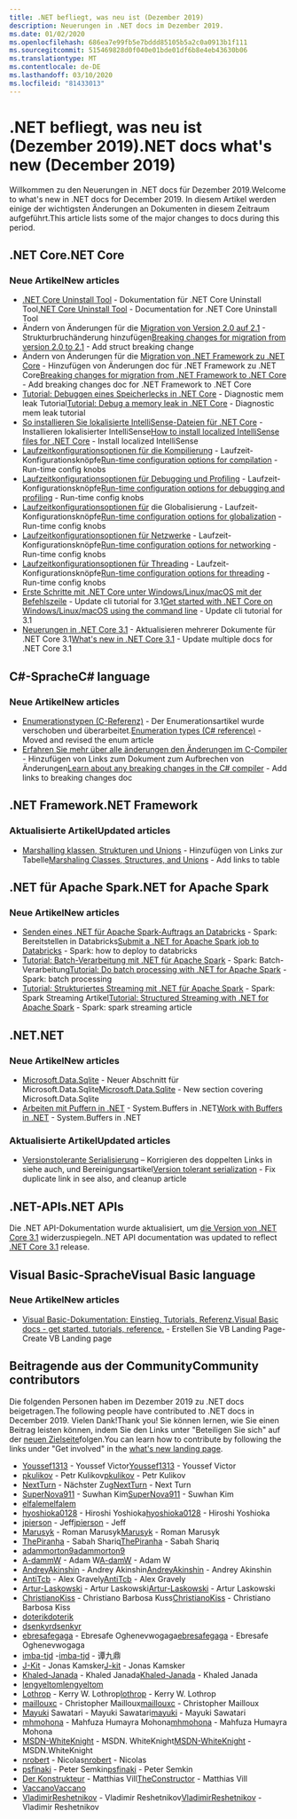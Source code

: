 ```yaml
---
title: .NET befliegt, was neu ist (Dezember 2019)
description: Neuerungen in .NET docs im Dezember 2019.
ms.date: 01/02/2020
ms.openlocfilehash: 686ea7e99fb5e7bddd85105b5a2c0a0913b1f111
ms.sourcegitcommit: 515469828d0f040e01bde01df6b8e4eb43630b06
ms.translationtype: MT
ms.contentlocale: de-DE
ms.lasthandoff: 03/10/2020
ms.locfileid: "81433013"
---
```

# <a name="net-docs-whats-new-december-2019"></a><span data-ttu-id="17564-103">.NET befliegt, was neu ist (Dezember 2019)</span><span class="sxs-lookup"><span data-stu-id="17564-103">.NET docs what's new (December 2019)</span></span>

<span data-ttu-id="17564-104">Willkommen zu den Neuerungen in .NET docs für Dezember 2019.</span><span class="sxs-lookup"><span data-stu-id="17564-104">Welcome to what's new in .NET docs for December 2019.</span></span> <span data-ttu-id="17564-105">In diesem Artikel werden einige der wichtigsten Änderungen an Dokumenten in diesem Zeitraum aufgeführt.</span><span class="sxs-lookup"><span data-stu-id="17564-105">This article lists some of the major changes to docs during this period.</span></span>

## <a name="net-core"></a><span data-ttu-id="17564-106">.NET Core</span><span class="sxs-lookup"><span data-stu-id="17564-106">.NET Core</span></span>

### <a name="new-articles"></a><span data-ttu-id="17564-107">Neue Artikel</span><span class="sxs-lookup"><span data-stu-id="17564-107">New articles</span></span>

- <span data-ttu-id="17564-108">[.NET Core Uninstall Tool](../core/additional-tools/uninstall-tool.md) - Dokumentation für .NET Core Uninstall Tool</span><span class="sxs-lookup"><span data-stu-id="17564-108">[.NET Core Uninstall Tool](../core/additional-tools/uninstall-tool.md) - Documentation for .NET Core Uninstall Tool</span></span>
- <span data-ttu-id="17564-109">Ändern von Änderungen für die [Migration von Version 2.0 auf 2.1](../core/compatibility/2.0-2.1.md) - Strukturbruchänderung hinzufügen</span><span class="sxs-lookup"><span data-stu-id="17564-109">[Breaking changes for migration from version 2.0 to 2.1](../core/compatibility/2.0-2.1.md) - Add struct breaking change</span></span>
- <span data-ttu-id="17564-110">Ändern von Änderungen für die [Migration von .NET Framework zu .NET Core](../core/compatibility/fx-core.md) - Hinzufügen von Änderungen doc für .NET Framework zu .NET Core</span><span class="sxs-lookup"><span data-stu-id="17564-110">[Breaking changes for migration from .NET Framework to .NET Core](../core/compatibility/fx-core.md) - Add breaking changes doc for .NET Framework to .NET Core</span></span>
- <span data-ttu-id="17564-111">[Tutorial: Debuggen eines Speicherlecks in .NET Core](../core/diagnostics/debug-memory-leak.md) - Diagnostic mem leak Tutorial</span><span class="sxs-lookup"><span data-stu-id="17564-111">[Tutorial: Debug a memory leak in .NET Core](../core/diagnostics/debug-memory-leak.md) - Diagnostic mem leak tutorial</span></span>
- <span data-ttu-id="17564-112">[So installieren Sie lokalisierte IntelliSense-Dateien für .NET Core](../core/install/localized-intellisense.md) - Installieren lokalisierter IntelliSense</span><span class="sxs-lookup"><span data-stu-id="17564-112">[How to install localized IntelliSense files for .NET Core](../core/install/localized-intellisense.md) - Install localized IntelliSense</span></span>
- <span data-ttu-id="17564-113">[Laufzeitkonfigurationsoptionen für die Kompilierung](../core/run-time-config/compilation.md) - Laufzeit-Konfigurationsknöpfe</span><span class="sxs-lookup"><span data-stu-id="17564-113">[Run-time configuration options for compilation](../core/run-time-config/compilation.md) - Run-time config knobs</span></span>
- <span data-ttu-id="17564-114">[Laufzeitkonfigurationsoptionen für Debugging und Profiling](../core/run-time-config/debugging-profiling.md) - Laufzeit-Konfigurationsknöpfe</span><span class="sxs-lookup"><span data-stu-id="17564-114">[Run-time configuration options for debugging and profiling](../core/run-time-config/debugging-profiling.md) - Run-time config knobs</span></span>
- <span data-ttu-id="17564-115">[Laufzeitkonfigurationsoptionen für](../core/run-time-config/globalization.md) die Globalisierung - Laufzeit-Konfigurationsknöpfe</span><span class="sxs-lookup"><span data-stu-id="17564-115">[Run-time configuration options for globalization](../core/run-time-config/globalization.md) - Run-time config knobs</span></span>
- <span data-ttu-id="17564-116">[Laufzeitkonfigurationsoptionen für Netzwerke](../core/run-time-config/networking.md) - Laufzeit-Konfigurationsknöpfe</span><span class="sxs-lookup"><span data-stu-id="17564-116">[Run-time configuration options for networking](../core/run-time-config/networking.md) - Run-time config knobs</span></span>
- <span data-ttu-id="17564-117">[Laufzeitkonfigurationsoptionen für Threading](../core/run-time-config/threading.md) - Laufzeit-Konfigurationsknöpfe</span><span class="sxs-lookup"><span data-stu-id="17564-117">[Run-time configuration options for threading](../core/run-time-config/threading.md) - Run-time config knobs</span></span>
- <span data-ttu-id="17564-118">[Erste Schritte mit .NET Core unter Windows/Linux/macOS mit der Befehlszeile](../core/tutorials/cli-create-console-app.md) - Update cli tutorial for 3.1</span><span class="sxs-lookup"><span data-stu-id="17564-118">[Get started with .NET Core on Windows/Linux/macOS using the command line](../core/tutorials/cli-create-console-app.md) - Update cli tutorial for 3.1</span></span>
- <span data-ttu-id="17564-119">[Neuerungen in .NET Core 3.1](../core/whats-new/dotnet-core-3-1.md) - Aktualisieren mehrerer Dokumente für .NET Core 3.1</span><span class="sxs-lookup"><span data-stu-id="17564-119">[What's new in .NET Core 3.1](../core/whats-new/dotnet-core-3-1.md) - Update multiple docs for .NET Core 3.1</span></span>

## <a name="c-language"></a><span data-ttu-id="17564-120">C#-Sprache</span><span class="sxs-lookup"><span data-stu-id="17564-120">C# language</span></span>

### <a name="new-articles"></a><span data-ttu-id="17564-121">Neue Artikel</span><span class="sxs-lookup"><span data-stu-id="17564-121">New articles</span></span>

- <span data-ttu-id="17564-122">[Enumerationstypen (C-Referenz)](../csharp/language-reference/builtin-types/enum.md) - Der Enumerationsartikel wurde verschoben und überarbeitet.</span><span class="sxs-lookup"><span data-stu-id="17564-122">[Enumeration types (C# reference)](../csharp/language-reference/builtin-types/enum.md) - Moved and revised the enum article</span></span>
- <span data-ttu-id="17564-123">[Erfahren Sie mehr über alle änderungen den Änderungen im C-Compiler](../csharp/whats-new/breaking-changes.md) - Hinzufügen von Links zum Dokument zum Aufbrechen von Änderungen</span><span class="sxs-lookup"><span data-stu-id="17564-123">[Learn about any breaking changes in the C# compiler](../csharp/whats-new/breaking-changes.md) - Add links to breaking changes doc</span></span>

## <a name="net-framework"></a><span data-ttu-id="17564-124">.NET Framework</span><span class="sxs-lookup"><span data-stu-id="17564-124">.NET Framework</span></span>

### <a name="updated-articles"></a><span data-ttu-id="17564-125">Aktualisierte Artikel</span><span class="sxs-lookup"><span data-stu-id="17564-125">Updated articles</span></span>

- <span data-ttu-id="17564-126">[Marshalling klassen, Strukturen und Unions](../framework/interop/marshaling-classes-structures-and-unions.md) - Hinzufügen von Links zur Tabelle</span><span class="sxs-lookup"><span data-stu-id="17564-126">[Marshaling Classes, Structures, and Unions](../framework/interop/marshaling-classes-structures-and-unions.md) - Add links to table</span></span>

## <a name="net-for-apache-spark"></a><span data-ttu-id="17564-127">.NET für Apache Spark</span><span class="sxs-lookup"><span data-stu-id="17564-127">.NET for Apache Spark</span></span>

### <a name="new-articles"></a><span data-ttu-id="17564-128">Neue Artikel</span><span class="sxs-lookup"><span data-stu-id="17564-128">New articles</span></span>

- <span data-ttu-id="17564-129">[Senden eines .NET für Apache Spark-Auftrags an Databricks](../spark/how-to-guides/databricks-deploy-methods.md) - Spark: Bereitstellen in Databricks</span><span class="sxs-lookup"><span data-stu-id="17564-129">[Submit a .NET for Apache Spark job to Databricks](../spark/how-to-guides/databricks-deploy-methods.md) - Spark: how to deploy to databricks</span></span>
- <span data-ttu-id="17564-130">[Tutorial: Batch-Verarbeitung mit .NET für Apache Spark](../spark/tutorials/batch-processing.md) - Spark: Batch-Verarbeitung</span><span class="sxs-lookup"><span data-stu-id="17564-130">[Tutorial: Do batch processing with .NET for Apache Spark](../spark/tutorials/batch-processing.md) - Spark: batch processing</span></span>
- <span data-ttu-id="17564-131">[Tutorial: Strukturiertes Streaming mit .NET für Apache Spark](../spark/tutorials/streaming.md) - Spark: Spark Streaming Artikel</span><span class="sxs-lookup"><span data-stu-id="17564-131">[Tutorial: Structured Streaming with .NET for Apache Spark](../spark/tutorials/streaming.md) - Spark: spark streaming article</span></span>

## <a name="net"></a><span data-ttu-id="17564-132">.NET</span><span class="sxs-lookup"><span data-stu-id="17564-132">.NET</span></span>

### <a name="new-articles"></a><span data-ttu-id="17564-133">Neue Artikel</span><span class="sxs-lookup"><span data-stu-id="17564-133">New articles</span></span>

- <span data-ttu-id="17564-134">[Microsoft.Data.Sqlite](../standard/data/sqlite/index.md) - Neuer Abschnitt für Microsoft.Data.Sqlite</span><span class="sxs-lookup"><span data-stu-id="17564-134">[Microsoft.Data.Sqlite](../standard/data/sqlite/index.md) - New section covering Microsoft.Data.Sqlite</span></span>
- <span data-ttu-id="17564-135">[Arbeiten mit Puffern in .NET](../standard/io/buffers.md) - System.Buffers in .NET</span><span class="sxs-lookup"><span data-stu-id="17564-135">[Work with Buffers in .NET](../standard/io/buffers.md) - System.Buffers in .NET</span></span>

### <a name="updated-articles"></a><span data-ttu-id="17564-136">Aktualisierte Artikel</span><span class="sxs-lookup"><span data-stu-id="17564-136">Updated articles</span></span>

- <span data-ttu-id="17564-137">[Versionstolerante Serialisierung](../standard/serialization/version-tolerant-serialization.md) – Korrigieren des doppelten Links in siehe auch, und Bereinigungsartikel</span><span class="sxs-lookup"><span data-stu-id="17564-137">[Version tolerant serialization](../standard/serialization/version-tolerant-serialization.md) - Fix duplicate link in see also, and cleanup article</span></span>

## <a name="net-apis"></a><span data-ttu-id="17564-138">.NET-APIs</span><span class="sxs-lookup"><span data-stu-id="17564-138">.NET APIs</span></span>

<span data-ttu-id="17564-139">Die .NET API-Dokumentation wurde aktualisiert, um [die Version von .NET Core 3.1](https://docs.microsoft.com/dotnet/api/?view=netcore-3.1) widerzuspiegeln.</span><span class="sxs-lookup"><span data-stu-id="17564-139">.NET API documentation was updated to reflect [.NET Core 3.1](https://docs.microsoft.com/dotnet/api/?view=netcore-3.1) release.</span></span>

## <a name="visual-basic-language"></a><span data-ttu-id="17564-140">Visual Basic-Sprache</span><span class="sxs-lookup"><span data-stu-id="17564-140">Visual Basic language</span></span>

### <a name="new-articles"></a><span data-ttu-id="17564-141">Neue Artikel</span><span class="sxs-lookup"><span data-stu-id="17564-141">New articles</span></span>

- [<span data-ttu-id="17564-142">Visual Basic-Dokumentation: Einstieg, Tutorials, Referenz.</span><span class="sxs-lookup"><span data-stu-id="17564-142">Visual Basic docs - get started, tutorials, reference.</span></span>](../visual-basic/index.yml) <span data-ttu-id="17564-143">- Erstellen Sie VB Landing Page</span><span class="sxs-lookup"><span data-stu-id="17564-143">- Create VB Landing page</span></span>

## <a name="community-contributors"></a><span data-ttu-id="17564-144">Beitragende aus der Community</span><span class="sxs-lookup"><span data-stu-id="17564-144">Community contributors</span></span>

<span data-ttu-id="17564-145">Die folgenden Personen haben im Dezember 2019 zu .NET docs beigetragen.</span><span class="sxs-lookup"><span data-stu-id="17564-145">The following people have contributed to .NET docs in December 2019.</span></span> <span data-ttu-id="17564-146">Vielen Dank!</span><span class="sxs-lookup"><span data-stu-id="17564-146">Thank you!</span></span> <span data-ttu-id="17564-147">Sie können lernen, wie Sie einen Beitrag leisten können, indem Sie den Links unter "Beteiligen Sie sich" auf der [neuen Zielseite](index.yml)folgen.</span><span class="sxs-lookup"><span data-stu-id="17564-147">You can learn how to contribute by following the links under "Get involved" in the [what's new landing page](index.yml).</span></span>

- <span data-ttu-id="17564-148">[Youssef1313](https://github.com/Youssef1313) - Youssef Victor</span><span class="sxs-lookup"><span data-stu-id="17564-148">[Youssef1313](https://github.com/Youssef1313)  - Youssef Victor</span></span>
- <span data-ttu-id="17564-149">[pkulikov](https://github.com/pkulikov) - Petr Kulikov</span><span class="sxs-lookup"><span data-stu-id="17564-149">[pkulikov](https://github.com/pkulikov)  - Petr Kulikov</span></span>
- <span data-ttu-id="17564-150">[NextTurn](https://github.com/NextTurn) - Nächster Zug</span><span class="sxs-lookup"><span data-stu-id="17564-150">[NextTurn](https://github.com/NextTurn)  - Next Turn</span></span>
- <span data-ttu-id="17564-151">[SuperNova911](https://github.com/SuperNova911) - Suwhan Kim</span><span class="sxs-lookup"><span data-stu-id="17564-151">[SuperNova911](https://github.com/SuperNova911)  - Suwhan Kim</span></span>
- [<span data-ttu-id="17564-152">elfalem</span><span class="sxs-lookup"><span data-stu-id="17564-152">elfalem</span></span>](https://github.com/elfalem)
- <span data-ttu-id="17564-153">[hyoshioka0128](https://github.com/hyoshioka0128) - Hiroshi Yoshioka</span><span class="sxs-lookup"><span data-stu-id="17564-153">[hyoshioka0128](https://github.com/hyoshioka0128)  - Hiroshi Yoshioka</span></span>
- <span data-ttu-id="17564-154">[jpierson](https://github.com/jpierson) - Jeff</span><span class="sxs-lookup"><span data-stu-id="17564-154">[jpierson](https://github.com/jpierson)  - Jeff</span></span>
- <span data-ttu-id="17564-155">[Marusyk](https://github.com/Marusyk) - Roman Marusyk</span><span class="sxs-lookup"><span data-stu-id="17564-155">[Marusyk](https://github.com/Marusyk)  - Roman Marusyk</span></span>
- <span data-ttu-id="17564-156">[ThePiranha](https://github.com/ThePiranha) - Sabah Shariq</span><span class="sxs-lookup"><span data-stu-id="17564-156">[ThePiranha](https://github.com/ThePiranha)  - Sabah Shariq</span></span>
- [<span data-ttu-id="17564-157">adammorton9</span><span class="sxs-lookup"><span data-stu-id="17564-157">adammorton9</span></span>](https://github.com/adammorton9)
- <span data-ttu-id="17564-158">[A-dammW](https://github.com/A-damW) - Adam W</span><span class="sxs-lookup"><span data-stu-id="17564-158">[A-damW](https://github.com/A-damW)  - Adam W</span></span>
- <span data-ttu-id="17564-159">[AndreyAkinshin](https://github.com/AndreyAkinshin) - Andrey Akinshin</span><span class="sxs-lookup"><span data-stu-id="17564-159">[AndreyAkinshin](https://github.com/AndreyAkinshin)  - Andrey Akinshin</span></span>
- <span data-ttu-id="17564-160">[AntiTcb](https://github.com/AntiTcb) - Alex Gravely</span><span class="sxs-lookup"><span data-stu-id="17564-160">[AntiTcb](https://github.com/AntiTcb)  - Alex Gravely</span></span>
- <span data-ttu-id="17564-161">[Artur-Laskowski](https://github.com/Artur-Laskowski) - Artur Laskowski</span><span class="sxs-lookup"><span data-stu-id="17564-161">[Artur-Laskowski](https://github.com/Artur-Laskowski)  - Artur Laskowski</span></span>
- <span data-ttu-id="17564-162">[ChristianoKiss](https://github.com/ChristianoKiss) - Christiano Barbosa Kuss</span><span class="sxs-lookup"><span data-stu-id="17564-162">[ChristianoKiss](https://github.com/ChristianoKiss)  - Christiano Barbosa Kiss</span></span>
- [<span data-ttu-id="17564-163">doterik</span><span class="sxs-lookup"><span data-stu-id="17564-163">doterik</span></span>](https://github.com/doterik)
- [<span data-ttu-id="17564-164">dsenkyr</span><span class="sxs-lookup"><span data-stu-id="17564-164">dsenkyr</span></span>](https://github.com/dsenkyr)
- <span data-ttu-id="17564-165">[ebresafegaga](https://github.com/ebresafegaga) - Ebresafe Oghenevwogaga</span><span class="sxs-lookup"><span data-stu-id="17564-165">[ebresafegaga](https://github.com/ebresafegaga)  - Ebresafe Oghenevwogaga</span></span>
- <span data-ttu-id="17564-166">[imba-tjd](https://github.com/imba-tjd) -</span><span class="sxs-lookup"><span data-stu-id="17564-166">[imba-tjd](https://github.com/imba-tjd)  - 谭九鼎</span></span>
- <span data-ttu-id="17564-167">[J-Kit](https://github.com/J-kit) - Jonas Kamsker</span><span class="sxs-lookup"><span data-stu-id="17564-167">[J-kit](https://github.com/J-kit)  - Jonas Kamsker</span></span>
- <span data-ttu-id="17564-168">[Khaled-Janada](https://github.com/Khaled-Janada) - Khaled Janada</span><span class="sxs-lookup"><span data-stu-id="17564-168">[Khaled-Janada](https://github.com/Khaled-Janada)  - Khaled Janada</span></span>
- [<span data-ttu-id="17564-169">lengyeltom</span><span class="sxs-lookup"><span data-stu-id="17564-169">lengyeltom</span></span>](https://github.com/lengyeltom)
- <span data-ttu-id="17564-170">[Lothrop](https://github.com/lothrop) - Kerry W. Lothrop</span><span class="sxs-lookup"><span data-stu-id="17564-170">[lothrop](https://github.com/lothrop)  - Kerry W. Lothrop</span></span>
- <span data-ttu-id="17564-171">[maillouxc](https://github.com/maillouxc) - Christopher Mailloux</span><span class="sxs-lookup"><span data-stu-id="17564-171">[maillouxc](https://github.com/maillouxc)  - Christopher Mailloux</span></span>
- <span data-ttu-id="17564-172">[Mayuki](https://github.com/mayuki) Sawatari - Mayuki Sawatari</span><span class="sxs-lookup"><span data-stu-id="17564-172">[mayuki](https://github.com/mayuki)  - Mayuki Sawatari</span></span>
- <span data-ttu-id="17564-173">[mhmohona](https://github.com/mhmohona) - Mahfuza Humayra Mohona</span><span class="sxs-lookup"><span data-stu-id="17564-173">[mhmohona](https://github.com/mhmohona)  - Mahfuza Humayra Mohona</span></span>
- <span data-ttu-id="17564-174">[MSDN-WhiteKnight](https://github.com/MSDN-WhiteKnight) - MSDN. WhiteKnight</span><span class="sxs-lookup"><span data-stu-id="17564-174">[MSDN-WhiteKnight](https://github.com/MSDN-WhiteKnight)  - MSDN.WhiteKnight</span></span>
- <span data-ttu-id="17564-175">[nrobert](https://github.com/nrobert) - Nicolas</span><span class="sxs-lookup"><span data-stu-id="17564-175">[nrobert](https://github.com/nrobert)  - Nicolas</span></span>
- <span data-ttu-id="17564-176">[psfinaki](https://github.com/psfinaki) - Peter Semkin</span><span class="sxs-lookup"><span data-stu-id="17564-176">[psfinaki](https://github.com/psfinaki)  - Peter Semkin</span></span>
- <span data-ttu-id="17564-177">[Der Konstrukteur](https://github.com/TheConstructor) - Matthias Vill</span><span class="sxs-lookup"><span data-stu-id="17564-177">[TheConstructor](https://github.com/TheConstructor)  - Matthias Vill</span></span>
- [<span data-ttu-id="17564-178">Vaccano</span><span class="sxs-lookup"><span data-stu-id="17564-178">Vaccano</span></span>](https://github.com/Vaccano)
- <span data-ttu-id="17564-179">[VladimirReshetnikov](https://github.com/VladimirReshetnikov) - Vladimir Reshetnikov</span><span class="sxs-lookup"><span data-stu-id="17564-179">[VladimirReshetnikov](https://github.com/VladimirReshetnikov)  - Vladimir Reshetnikov</span></span>
